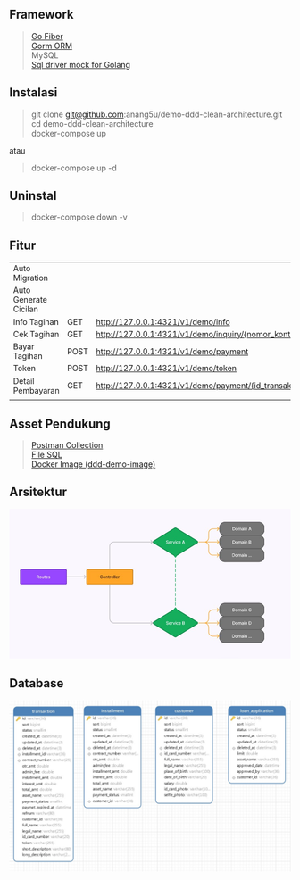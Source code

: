 ## Framework

> [Go Fiber](https://docs.gofiber.io/)\
> [Gorm ORM](https://gorm.io/docs/)\
> MySQL\
> [Sql driver mock for Golang](https://github.com/DATA-DOG/go-sqlmock)


## Instalasi
> git clone git@github.com:anang5u/demo-ddd-clean-architecture.git\
> cd demo-ddd-clean-architecture\
> docker-compose up

atau
> docker-compose up -d

## Uninstal
> docker-compose down -v
## Fitur

|       | | |
| ----------- | ----------- |---|
| Auto Migration  | | |
| Auto Generate Cicilan | | |
| Info Tagihan | GET| http://127.0.0.1:4321/v1/demo/info |
| Cek Tagihan| GET| http://127.0.0.1:4321/v1/demo/inquiry/{nomor_kontrak} |
| Bayar Tagihan| POST| http://127.0.0.1:4321/v1/demo/payment |
| Token| POST| http://127.0.0.1:4321/v1/demo/token |
| Detail Pembayaran| GET| http://127.0.0.1:4321/v1/demo/payment/{id_transaksi} |
|       | | |

## Asset Pendukung

> [Postman Collection](assets/DDD-Demo.postman_collection.json)\
> [File SQL](assets/db_demo.sql)\
> [Docker Image (ddd-demo-image)](https://hub.docker.com/r/anangsu13/ddd-demo-image)

## Arsitektur
![arsitektur aplikasi](assets/diagram-architecture.jpg)

## Database
![design database](assets/Database-ER-Diagram.jpg)